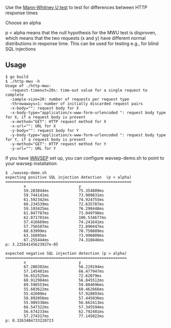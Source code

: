 Use the [Mann-Whitney U test](http://en.wikipedia.org/wiki/Mann%E2%80%93Whitney_U_test) to test for differences between HTTP response times

Choose an alpha

p < alpha means that the null hypothesis for the MWU test is disproven, which means that the two requests (x and y) have different normal distributions in response time. This can be used for testing e.g., for blind SQL injections

## Usage

```
$ go build
$ ./http-mwu -h
Usage of ./http-mwu:
  -request-timeout=20s: time-out value for a single request to complete
  -sample-size=20: number of requests per request type
  -throwaways=1: number of initially discarded request pairs
  -x-body="": request body for X
  -x-body-type="application/x-www-form-urlencoded ": request body type for X, if a request body is present
  -x-method="GET": HTTP request method for X
  -x-url="": URL for X
  -y-body="": request body for Y
  -y-body-type="application/x-www-form-urlencoded ": request body type for Y, if a request body is present
  -y-method="GET": HTTP request method for Y
  -y-url="": URL for Y

```

If you have [WAVSEP](http://sourceforge.net/projects/wavsep/) set up, you can configure wavsep-demo.sh to point to your wavsep installation:

```
$ ./wavsep-demo.sh
expecting positive SQL injection detection  (p < alpha)
=======================================================
        x                       y
        59.283044ms             75.354809ms
        59.744141ms             73.900831ms
        61.592342ms             74.924755ms
        60.234539ms             72.635787ms
        59.193425ms             76.298448ms
        61.047787ms             73.049798ms
        62.871701ms             106.534677ms
        57.416669ms             74.241641ms
        57.756507ms             72.890447ms
        68.63999ms              78.750889ms
        63.16095ms              73.996809ms
        67.255444ms             74.316646ms
p: 3.22564145623927e-05

expected negative SQL injection detection (p > alpha)
=====================================================
        x                       y
        67.280302ms             56.229194ms
        57.145401ms             66.477947ms
        56.652525ms             72.62079ms
        60.912984ms             56.845512ms
        89.598553ms             59.884696ms
        55.603622ms             60.462666ms
        55.42609ms              57.928893ms
        58.892056ms             57.445036ms
        55.989338ms             56.662413ms
        66.547322ms             57.345594ms
        56.674233ms             62.792481ms
        57.274317ms             77.145022ms
p: 0.3263484733220723
```
